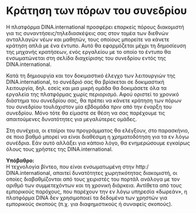 # Κράτηση των πόρων του συνεδρίου

Η πλατφόρμα DINA.international προσφέρει επαρκείς πόρους διακομιστή για τις συναντήσεις/τηλεδιασκέψεις σας στον τομέα των διεθνών ανταλλαγών νέων και μαθητών, τους οποίους μπορείτε να κάνετε κράτηση απλά με ένα έντυπο. Αυτό θα εφαρμόζεται μέχρι τη δημοσίευση της μηχανής κρατήσεων, ενός εργαλείου με το οποίο το έντυπο θα ενσωματώνεται στη σελίδα διαχείρισης του συνεδρίου εντός της DINA.international.

Κατά τη δημιουργία και τον δοκιμαστικό έλεγχο των λειτουργιών της DINA.international, το συνέδριό σας θα βρίσκεται σε δοκιμαστική λειτουργία, δηλ. εσείς και μια μικρή ομάδα θα δοκιμάσετε όλα τα εργαλεία της πλατφόρμας χωρίς περιορισμό. Αφού οριστεί το χρονικό διάστημα του συνεδρίου σας, θα πρέπει να κάνετε κράτηση των πόρων του συνεδρίου τουλάχιστον μία εβδομάδα πριν από την έναρξη του συνεδρίου. Μόνο τότε θα είμαστε σε θέση να σας παρέχουμε τις απαιτούμενες δυνατότητες για μεγαλύτερες ομάδες.

Στη συνέχεια, οι εταίροι του προγράμματος θα ελέγξουν, στο παρασκήνιο, σε ποιο βαθμό μπορεί να είναι διαθέσιμη η χρηματοδότηση για τα εν λόγω συνέδρια. Εάν αυτό αλλάξει για κάποιο λόγο, θα ενημερώσουμε εγκαίρως όλους τους χρήστες της DINA.international.

**Υπόβαθρο:**  
Η τεχνολογία βίντεο, που είναι ενσωματωμένη στην http:/ DINA.international, απαιτεί δυνατότητες χωρητικότητας διακομιστή, οι οποίες διαβαθμίζονται από τους χειριστές του πορτάλ ανάλογα με τον αριθμό των συμμετεχόντων και τη χρονική διάρκεια. Αντίθετα από τους εμπορικούς παρόχους, που παρέχουν την εν λόγω υπηρεσία «δωρεάν», η πλατφόρμα DINA δεν χρησιμοποιεί τα δεδομένα των χρηστών για εμπορικούς σκοπούς \(π.χ. για διαφημιστικούς ή συναφείς σκοπούς\).

